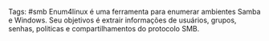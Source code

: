 Tags: #smb
Enum4linux é uma ferramenta para enumerar ambientes Samba e Windows. Seu objetivos é extrair informações de usuários, grupos, senhas, politicas e compartilhamentos do protocolo SMB.
